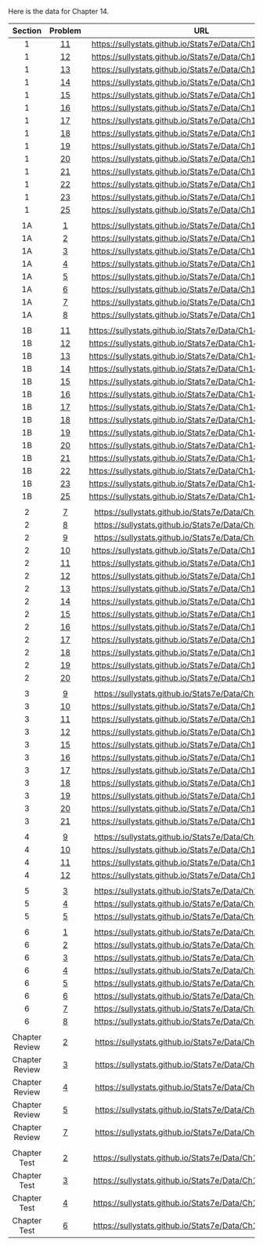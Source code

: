 Here is the data for Chapter 14.

|Section|Problem|URL|
|:---:|:---:|:---:|
|1|[11](https://sullystats.github.io/Stats7e/Data/Ch14/14_1_11.csv)|<a>https://sullystats.github.io/Stats7e/Data/Ch14/14_1_11.csv</a><br/>|
|1|[12](https://sullystats.github.io/Stats7e/Data/Ch14/14_1_12.csv)|<a>https://sullystats.github.io/Stats7e/Data/Ch14/14_1_12.csv</a><br/>|
|1|[13](https://sullystats.github.io/Stats7e/Data/Ch14/14_1_13.csv)|<a>https://sullystats.github.io/Stats7e/Data/Ch14/14_1_13.csv</a><br/>|
|1|[14](https://sullystats.github.io/Stats7e/Data/Ch14/14_1_14.csv)|<a>https://sullystats.github.io/Stats7e/Data/Ch14/14_1_14.csv</a><br/>|
|1|[15](https://sullystats.github.io/Stats7e/Data/Ch14/14_1_15.csv)|<a>https://sullystats.github.io/Stats7e/Data/Ch14/14_1_15.csv</a><br/>|
|1|[16](https://sullystats.github.io/Stats7e/Data/Ch14/14_1_16.csv)|<a>https://sullystats.github.io/Stats7e/Data/Ch14/14_1_16.csv</a><br/>|
|1|[17](https://sullystats.github.io/Stats7e/Data/Ch14/14_1_17.csv)|<a>https://sullystats.github.io/Stats7e/Data/Ch14/14_1_17.csv</a><br/>|
|1|[18](https://sullystats.github.io/Stats7e/Data/Ch14/14_1_18.csv)|<a>https://sullystats.github.io/Stats7e/Data/Ch14/14_1_18.csv</a><br/>|
|1|[19](https://sullystats.github.io/Stats7e/Data/Ch14/14_1_19.csv)|<a>https://sullystats.github.io/Stats7e/Data/Ch14/14_1_19.csv</a><br/>|
|1|[20](https://sullystats.github.io/Stats7e/Data/Ch14/14_1_20.csv)|<a>https://sullystats.github.io/Stats7e/Data/Ch14/14_1_20.csv</a><br/>|
|1|[21](https://sullystats.github.io/Stats7e/Data/Ch14/14_1_21.csv)|<a>https://sullystats.github.io/Stats7e/Data/Ch14/14_1_21.csv</a><br/>|
|1|[22](https://sullystats.github.io/Stats7e/Data/Ch14/14_1_22.csv)|<a>https://sullystats.github.io/Stats7e/Data/Ch14/14_1_22.csv</a><br/>|
|1|[23](https://sullystats.github.io/Stats7e/Data/Ch14/14_1_23.csv)|<a>https://sullystats.github.io/Stats7e/Data/Ch14/14_1_23.csv</a><br/>|
|1|[25](https://sullystats.github.io/Stats7e/Data/Ch14/14_1_25.csv)|<a>https://sullystats.github.io/Stats7e/Data/Ch14/14_1_25.csv</a><br/>|
| | |
|1A|[1](https://sullystats.github.io/Stats7e/Data/Ch14/14_1A_1.csv)|<a>https://sullystats.github.io/Stats7e/Data/Ch14/14_1A_1.csv</a><br/>|
|1A|[2](https://sullystats.github.io/Stats7e/Data/Ch14/14_1A_2.csv)|<a>https://sullystats.github.io/Stats7e/Data/Ch14/14_1A_2.csv</a><br/>|
|1A|[3](https://sullystats.github.io/Stats7e/Data/Ch14/14_1A_3.csv)|<a>https://sullystats.github.io/Stats7e/Data/Ch14/14_1A_3.csv</a><br/>|
|1A|[4](https://sullystats.github.io/Stats7e/Data/Ch14/14_1A_4.csv)|<a>https://sullystats.github.io/Stats7e/Data/Ch14/14_1A_4.csv</a><br/>|
|1A|[5](https://sullystats.github.io/Stats7e/Data/Ch14/14_1A_5.csv)|<a>https://sullystats.github.io/Stats7e/Data/Ch14/14_1A_5.csv</a><br/>|
|1A|[6](https://sullystats.github.io/Stats7e/Data/Ch14/14_1A_6.csv)|<a>https://sullystats.github.io/Stats7e/Data/Ch14/14_1A_6.csv</a><br/>|
|1A|[7](https://sullystats.github.io/Stats7e/Data/Ch14/14_1A_7.csv)|<a>https://sullystats.github.io/Stats7e/Data/Ch14/14_1A_7.csv</a><br/>|
|1A|[8](https://sullystats.github.io/Stats7e/Data/Ch14/14_1A_8.csv)|<a>https://sullystats.github.io/Stats7e/Data/Ch14/14_1A_8.csv</a><br/>|
| | |
|1B|[11](https://sullystats.github.io/Stats7e/Data/Ch14/14_1B_11.csv)|<a>https://sullystats.github.io/Stats7e/Data/Ch14/14_1B_11.csv</a><br/>|
|1B|[12](https://sullystats.github.io/Stats7e/Data/Ch14/14_1B_12.csv)|<a>https://sullystats.github.io/Stats7e/Data/Ch14/14_1B_12.csv</a><br/>|
|1B|[13](https://sullystats.github.io/Stats7e/Data/Ch14/14_1B_13.csv)|<a>https://sullystats.github.io/Stats7e/Data/Ch14/14_1B_13.csv</a><br/>|
|1B|[14](https://sullystats.github.io/Stats7e/Data/Ch14/14_1B_14.csv)|<a>https://sullystats.github.io/Stats7e/Data/Ch14/14_1B_14.csv</a><br/>|
|1B|[15](https://sullystats.github.io/Stats7e/Data/Ch14/14_1B_15.csv)|<a>https://sullystats.github.io/Stats7e/Data/Ch14/14_1B_15.csv</a><br/>|
|1B|[16](https://sullystats.github.io/Stats7e/Data/Ch14/14_1B_16.csv)|<a>https://sullystats.github.io/Stats7e/Data/Ch14/14_1B_16.csv</a><br/>|
|1B|[17](https://sullystats.github.io/Stats7e/Data/Ch14/14_1B_17.csv)|<a>https://sullystats.github.io/Stats7e/Data/Ch14/14_1B_17.csv</a><br/>|
|1B|[18](https://sullystats.github.io/Stats7e/Data/Ch14/14_1B_18.csv)|<a>https://sullystats.github.io/Stats7e/Data/Ch14/14_1B_18.csv</a><br/>|
|1B|[19](https://sullystats.github.io/Stats7e/Data/Ch14/14_1B_19.csv)|<a>https://sullystats.github.io/Stats7e/Data/Ch14/14_1B_19.csv</a><br/>|
|1B|[20](https://sullystats.github.io/Stats7e/Data/Ch14/14_1B_20.csv)|<a>https://sullystats.github.io/Stats7e/Data/Ch14/14_1B_20.csv</a><br/>|
|1B|[21](https://sullystats.github.io/Stats7e/Data/Ch14/14_1B_21.csv)|<a>https://sullystats.github.io/Stats7e/Data/Ch14/14_1B_21.csv</a><br/>|
|1B|[22](https://sullystats.github.io/Stats7e/Data/Ch14/14_1B_22.csv)|<a>https://sullystats.github.io/Stats7e/Data/Ch14/14_1B_22.csv</a><br/>|
|1B|[23](https://sullystats.github.io/Stats7e/Data/Ch14/14_1B_23.csv)|<a>https://sullystats.github.io/Stats7e/Data/Ch14/14_1B_23.csv</a><br/>|
|1B|[25](https://sullystats.github.io/Stats7e/Data/Ch14/14_1B_25.csv)|<a>https://sullystats.github.io/Stats7e/Data/Ch14/14_1B_25.csv</a><br/>|
| | |
|2|[7](https://sullystats.github.io/Stats7e/Data/Ch14/14_2_7.csv)|<a>https://sullystats.github.io/Stats7e/Data/Ch14/14_2_7.csv</a><br/>|
|2|[8](https://sullystats.github.io/Stats7e/Data/Ch14/14_2_8.csv)|<a>https://sullystats.github.io/Stats7e/Data/Ch14/14_2_8.csv</a><br/>|
|2|[9](https://sullystats.github.io/Stats7e/Data/Ch14/14_2_9.csv)|<a>https://sullystats.github.io/Stats7e/Data/Ch14/14_2_9.csv</a><br/>|
|2|[10](https://sullystats.github.io/Stats7e/Data/Ch14/14_2_10.csv)|<a>https://sullystats.github.io/Stats7e/Data/Ch14/14_2_10.csv</a><br/>|
|2|[11](https://sullystats.github.io/Stats7e/Data/Ch14/14_2_11.csv)|<a>https://sullystats.github.io/Stats7e/Data/Ch14/14_2_11.csv</a><br/>|
|2|[12](https://sullystats.github.io/Stats7e/Data/Ch14/14_2_12.csv)|<a>https://sullystats.github.io/Stats7e/Data/Ch14/14_2_12.csv</a><br/>|
|2|[13](https://sullystats.github.io/Stats7e/Data/Ch14/14_2_13.csv)|<a>https://sullystats.github.io/Stats7e/Data/Ch14/14_2_13.csv</a><br/>|
|2|[14](https://sullystats.github.io/Stats7e/Data/Ch14/14_2_14.csv)|<a>https://sullystats.github.io/Stats7e/Data/Ch14/14_2_14.csv</a><br/>|
|2|[15](https://sullystats.github.io/Stats7e/Data/Ch14/14_2_15.csv)|<a>https://sullystats.github.io/Stats7e/Data/Ch14/14_2_15.csv</a><br/>|
|2|[16](https://sullystats.github.io/Stats7e/Data/Ch14/14_2_16.csv)|<a>https://sullystats.github.io/Stats7e/Data/Ch14/14_2_16.csv</a><br/>|
|2|[17](https://sullystats.github.io/Stats7e/Data/Ch14/14_2_17.csv)|<a>https://sullystats.github.io/Stats7e/Data/Ch14/14_2_17.csv</a><br/>|
|2|[18](https://sullystats.github.io/Stats7e/Data/Ch14/14_2_18.csv)|<a>https://sullystats.github.io/Stats7e/Data/Ch14/14_2_18.csv</a><br/>|
|2|[19](https://sullystats.github.io/Stats7e/Data/Ch14/14_2_19.csv)|<a>https://sullystats.github.io/Stats7e/Data/Ch14/14_2_19.csv</a><br/>|
|2|[20](https://sullystats.github.io/Stats7e/Data/Ch14/14_2_20.csv)|<a>https://sullystats.github.io/Stats7e/Data/Ch14/14_2_20.csv</a><br/>|
| | |
|3|[9](https://sullystats.github.io/Stats7e/Data/Ch14/14_3_9.csv)|<a>https://sullystats.github.io/Stats7e/Data/Ch14/14_3_9.csv</a><br/>|
|3|[10](https://sullystats.github.io/Stats7e/Data/Ch14/14_3_10.csv)|<a>https://sullystats.github.io/Stats7e/Data/Ch14/14_3_10.csv</a><br/>|
|3|[11](https://sullystats.github.io/Stats7e/Data/Ch14/14_3_11.csv)|<a>https://sullystats.github.io/Stats7e/Data/Ch14/14_3_11.csv</a><br/>|
|3|[12](https://sullystats.github.io/Stats7e/Data/Ch14/14_3_12.csv)|<a>https://sullystats.github.io/Stats7e/Data/Ch14/14_3_12.csv</a><br/>|
|3|[15](https://sullystats.github.io/Stats7e/Data/Ch14/14_3_15.csv)|<a>https://sullystats.github.io/Stats7e/Data/Ch14/14_3_15.csv</a><br/>|
|3|[16](https://sullystats.github.io/Stats7e/Data/Ch14/14_3_16.csv)|<a>https://sullystats.github.io/Stats7e/Data/Ch14/14_3_16.csv</a><br/>|
|3|[17](https://sullystats.github.io/Stats7e/Data/Ch14/14_3_17.csv)|<a>https://sullystats.github.io/Stats7e/Data/Ch14/14_3_17.csv</a><br/>|
|3|[18](https://sullystats.github.io/Stats7e/Data/Ch14/14_3_18.csv)|<a>https://sullystats.github.io/Stats7e/Data/Ch14/14_3_18.csv</a><br/>|
|3|[19](https://sullystats.github.io/Stats7e/Data/Ch14/14_3_19.csv)|<a>https://sullystats.github.io/Stats7e/Data/Ch14/14_3_19.csv</a><br/>|
|3|[20](https://sullystats.github.io/Stats7e/Data/Ch14/14_3_20.csv)|<a>https://sullystats.github.io/Stats7e/Data/Ch14/14_3_20.csv</a><br/>|
|3|[21](https://sullystats.github.io/Stats7e/Data/Ch14/14_3_21.csv)|<a>https://sullystats.github.io/Stats7e/Data/Ch14/14_3_21.csv</a><br/>|
| | |
|4|[9](https://sullystats.github.io/Stats7e/Data/Ch14/14_4_9.csv)|<a>https://sullystats.github.io/Stats7e/Data/Ch14/14_4_9.csv</a><br/>|
|4|[10](https://sullystats.github.io/Stats7e/Data/Ch14/14_4_10.csv)|<a>https://sullystats.github.io/Stats7e/Data/Ch14/14_4_10.csv</a><br/>|
|4|[11](https://sullystats.github.io/Stats7e/Data/Ch14/14_4_11.csv)|<a>https://sullystats.github.io/Stats7e/Data/Ch14/14_4_11.csv</a><br/>|
|4|[12](https://sullystats.github.io/Stats7e/Data/Ch14/14_4_12.csv)|<a>https://sullystats.github.io/Stats7e/Data/Ch14/14_4_12.csv</a><br/>|
| | |
|5|[3](https://sullystats.github.io/Stats7e/Data/Ch14/14_5_3.csv)|<a>https://sullystats.github.io/Stats7e/Data/Ch14/14_5_3.csv</a><br/>|
|5|[4](https://sullystats.github.io/Stats7e/Data/Ch14/14_5_4.csv)|<a>https://sullystats.github.io/Stats7e/Data/Ch14/14_5_4.csv</a><br/>|
|5|[5](https://sullystats.github.io/Stats7e/Data/Ch14/14_5_5.csv)|<a>https://sullystats.github.io/Stats7e/Data/Ch14/14_5_5.csv</a><br/>|
| | |
|6|[1](https://sullystats.github.io/Stats7e/Data/Ch14/14_6_1.csv)|<a>https://sullystats.github.io/Stats7e/Data/Ch14/14_6_1.csv</a><br/>|
|6|[2](https://sullystats.github.io/Stats7e/Data/Ch14/14_6_2.csv)|<a>https://sullystats.github.io/Stats7e/Data/Ch14/14_6_2.csv</a><br/>|
|6|[3](https://sullystats.github.io/Stats7e/Data/Ch14/14_6_3.csv)|<a>https://sullystats.github.io/Stats7e/Data/Ch14/14_6_3.csv</a><br/>|
|6|[4](https://sullystats.github.io/Stats7e/Data/Ch14/14_6_4.csv)|<a>https://sullystats.github.io/Stats7e/Data/Ch14/14_6_4.csv</a><br/>|
|6|[5](https://sullystats.github.io/Stats7e/Data/Ch14/14_6_5.csv)|<a>https://sullystats.github.io/Stats7e/Data/Ch14/14_6_5.csv</a><br/>|
|6|[6](https://sullystats.github.io/Stats7e/Data/Ch14/14_6_6.csv)|<a>https://sullystats.github.io/Stats7e/Data/Ch14/14_6_6.csv</a><br/>|
|6|[7](https://sullystats.github.io/Stats7e/Data/Ch14/14_6_7.csv)|<a>https://sullystats.github.io/Stats7e/Data/Ch14/14_6_7.csv</a><br/>|
|6|[8](https://sullystats.github.io/Stats7e/Data/Ch14/14_6_8.csv)|<a>https://sullystats.github.io/Stats7e/Data/Ch14/14_6_8.csv</a><br/>|
| | |
|Chapter Review|[2](https://sullystats.github.io/Stats7e/Data/Ch14/14_r_2.csv)|<a>https://sullystats.github.io/Stats7e/Data/Ch14/14_r_2.csv</a><br/>|
|Chapter Review|[3](https://sullystats.github.io/Stats7e/Data/Ch14/14_r_3.csv)|<a>https://sullystats.github.io/Stats7e/Data/Ch14/14_r_3.csv</a><br/>|
|Chapter Review|[4](https://sullystats.github.io/Stats7e/Data/Ch14/14_r_4.csv)|<a>https://sullystats.github.io/Stats7e/Data/Ch14/14_r_4.csv</a><br/>|
|Chapter Review|[5](https://sullystats.github.io/Stats7e/Data/Ch14/14_r_5.csv)|<a>https://sullystats.github.io/Stats7e/Data/Ch14/14_r_5.csv</a><br/>|
|Chapter Review|[7](https://sullystats.github.io/Stats7e/Data/Ch14/14_r_7.csv)|<a>https://sullystats.github.io/Stats7e/Data/Ch14/14_r_7.csv</a><br/>|
| | |
|Chapter Test|[2](https://sullystats.github.io/Stats7e/Data/Ch14/14_ct_2.csv)|<a>https://sullystats.github.io/Stats7e/Data/Ch14/14_ct_2.csv</a><br/>|
|Chapter Test|[3](https://sullystats.github.io/Stats7e/Data/Ch14/14_ct_3.csv)|<a>https://sullystats.github.io/Stats7e/Data/Ch14/14_ct_3.csv</a><br/>|
|Chapter Test|[4](https://sullystats.github.io/Stats7e/Data/Ch14/14_ct_4.csv)|<a>https://sullystats.github.io/Stats7e/Data/Ch14/14_ct_4.csv</a><br/>|
|Chapter Test|[6](https://sullystats.github.io/Stats7e/Data/Ch14/14_ct_6.csv)|<a>https://sullystats.github.io/Stats7e/Data/Ch14/14_ct_6.csv</a><br/>|

